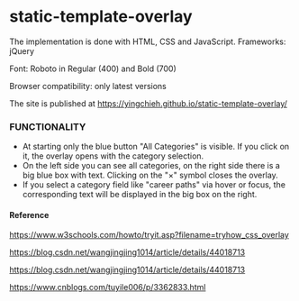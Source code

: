 # static-template-overlay

The implementation is done with HTML, CSS and JavaScript. Frameworks: jQuery

Font: Roboto in Regular (400) and Bold (700)

Browser compatibility: only latest versions

The site is published at https://yingchieh.github.io/static-template-overlay/

### FUNCTIONALITY
- At starting only the blue button "All Categories" is visible. If you click on it, the overlay opens with the category selection.
- On the left side you can see all categories, on the right side there is a big blue box with text. Clicking on the "×" symbol closes the overlay.
- If you select a category field like "career paths" via hover or focus, the corresponding text will be displayed in the big box on the right.

#### Reference
https://www.w3schools.com/howto/tryit.asp?filename=tryhow_css_overlay

https://blog.csdn.net/wangjingjing1014/article/details/44018713

https://blog.csdn.net/wangjingjing1014/article/details/44018713

https://www.cnblogs.com/tuyile006/p/3362833.html
